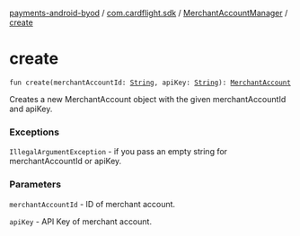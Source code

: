 [payments-android-byod](../../index.md) / [com.cardflight.sdk](../index.md) / [MerchantAccountManager](index.md) / [create](./create.md)

# create

`fun create(merchantAccountId: `[`String`](https://kotlinlang.org/api/latest/jvm/stdlib/kotlin/-string/index.html)`, apiKey: `[`String`](https://kotlinlang.org/api/latest/jvm/stdlib/kotlin/-string/index.html)`): `[`MerchantAccount`](../../com.cardflight.sdk.core/-merchant-account/index.md)

Creates a new MerchantAccount object with the given merchantAccountId and apiKey.

### Exceptions

`IllegalArgumentException` - if you pass an empty string for merchantAccountId or apiKey.

### Parameters

`merchantAccountId` - ID of merchant account.

`apiKey` - API Key of merchant account.
